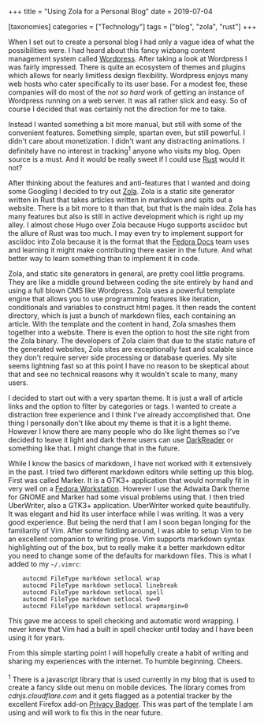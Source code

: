 +++
title = "Using Zola for a Personal Blog"
date = 2019-07-04

[taxonomies]
categories = ["Technology"]
tags = ["blog", "zola", "rust"]
+++

When I set out to create a personal blog I had only a vague idea of what the
possibilities were. I had heard about this fancy wizbang content management
system called [Wordpress](https://wordpress.org/). After taking a look at
Wordpress I was fairly impressed. There is quite an ecosystem of themes and
plugins which allows for nearly limitless design flexibility. Wordpress enjoys
many web hosts who cater specifically to its user base. For a modest fee, these
companies will do most of the _not so hard_ work of getting an instance of
Wordpress running on a web server. It was all rather slick and easy. So of
course I decided that was certainly not the direction for me to take.

Instead I wanted something a bit more manual, but still with some of the
convenient features. Something simple, spartan even, but still powerful. I
didn't care about monetization. I didn't want any distracting animations. I
definitely have no interest in tracking<sup>1</sup> anyone who visits my blog.
Open source is a must. And it would be really sweet if I could use
[Rust](https://www.rust-lang.org/) would it not?

After thinking about the features and anti-features that I wanted and doing
some Googling I decided to try out [Zola](https://www.getzola.org/).
Zola is a static site generator written in Rust that takes articles written in
markdown and spits out a website. There is a bit more to it than that, but that
is the main idea. Zola has many features but also is still in active
development which is right up my alley. I almost chose Hugo over Zola because
Hugo supports asciidoc but the allure of Rust was too much. I may even try to
implement support for asciidoc into Zola because it is the format that the
[Fedora Docs](https://docs.fedoraproject.org) team uses and learning it might
make contributing there easier in the future. And what better way to learn
something than to implement it in code.

Zola, and static site generators in general, are pretty cool little programs.
They are like a middle ground between coding the site entirely by hand and
using a full blown CMS like Wordpress. Zola uses a powerful template engine
that allows you to use programming features like iteration, conditionals and
variables to construct html pages. It then reads the content directory, which is just a bunch of markdown files, each containing an article. With the template and the content in hand, Zola smashes them together into a website. There is even the option to host the site right from the Zola binary. The developers of Zola claim that due to the static nature of the generated websites, Zola sites are exceptionally fast and scalable since they don't require server side processing or database queries. My site seems lightning fast so at this point I have no reason to be skeptical about that and see no technical reasons why it wouldn't scale to many, many users.

I decided to start out with a very spartan theme. It is just a wall of article
links and the option to filter by categories or tags. I wanted to create a
distraction free experience and I think I've already accomplished that. One
thing I personally don't like about my theme is that it is a light theme.
However I know there are many people who do like light themes so I've decided
to leave it light and dark theme users can use
[DarkReader](https://addons.mozilla.org/en-US/firefox/addon/darkreader/) or
something like that. I might change that in the future.

While I know the basics of markdown, I have not worked with it extensively in
the past. I tried two different markdown editors while setting up this blog.
First was called Marker. It is a GTK3+ application that would normally fit in
very well on a [Fedora Workstation](https://getfedora.org/). However I use the
Adwaita Dark theme for GNOME and Marker had some visual problems using that. I
then tried UberWriter, also a GTK3+ application. UberWriter worked quite
beautifully. It was elegant and hid its user interface while I was writing. It
was a very good experience. But being the nerd that I am I soon began longing
for the familiarity of Vim. After some fiddling around, I was able to setup Vim
to be an excellent companion to writing prose. Vim supports markdown syntax
highlighting out of the box, but to really make it a better markdown editor you
need to change some of the defaults for markdown files. This is what I added to
my `~/.vimrc`:
```vim
    autocmd FileType markdown setlocal wrap 
    autocmd FileType markdown setlocal linebreak
    autocmd FileType markdown setlocal spell
    autocmd FileType markdown setlocal tw=0
    autocmd FileType markdown setlocal wrapmargin=0
```
This gave me access to spell checking and automatic word wrapping. I never knew
that Vim had a built in spell checker until today and I have been using it for
years.

From this simple starting point I will hopefully create a habit of writing and
sharing my experiences with the internet. To humble beginning. Cheers.
<br>
<br>
<sup>1</sup> There is a javascript library that is used currently in my blog
that is used to create a fancy slide out menu on mobile devices. The library
comes from _cdnjs.cloudflare.com_ and it gets flagged as a potential tracker by the excellent Firefox add-on [Privacy Badger](https://www.eff.org/privacybadger/faq). This was part of the template I am using and will work to fix this in the near future.
